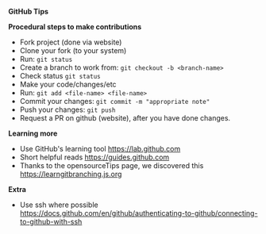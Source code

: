 **GitHub Tips**

**Procedural steps to make contributions**
- Fork project (done via website)
- Clone your fork (to your system)
- Run: ``` git status ```
- Create a branch to work from: ``` git checkout -b <branch-name> ```
- Check status ``` git status ```
- Make your code/changes/etc
- Run: ``` git add <file-name> <file-name> ```
- Commit your changes: ``` git commit -m "appropriate note" ```
- Push your changes: ``` git push ```
- Request a PR on github (website), after you have done changes.

**Learning more**

- Use GitHub's learning tool https://lab.github.com
- Short helpful reads https://guides.github.com
- Thanks to the opensourceTips page, we discovered this https://learngitbranching.js.org

**Extra**

- Use ssh where possible https://docs.github.com/en/github/authenticating-to-github/connecting-to-github-with-ssh
